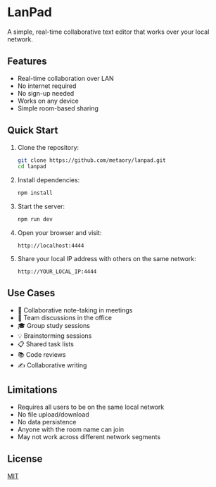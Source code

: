 # LanPad

A simple, real-time collaborative text editor that works over your local network.

## Features

- Real-time collaboration over LAN
- No internet required
- No sign-up needed
- Works on any device
- Simple room-based sharing

## Quick Start

1. Clone the repository:
   ```bash
   git clone https://github.com/metaory/lanpad.git
   cd lanpad
   ```

2. Install dependencies:
   ```bash
   npm install
   ```

3. Start the server:
   ```bash
   npm run dev
   ```

4. Open your browser and visit:
   ```
   http://localhost:4444
   ```

5. Share your local IP address with others on the same network:
   ```
   http://YOUR_LOCAL_IP:4444
   ```

## Use Cases

- 📝 Collaborative note-taking in meetings
- 👥 Team discussions in the office
- 🎓 Group study sessions
- 💡 Brainstorming sessions
- 📋 Shared task lists
- 📚 Code reviews
- ✍️ Collaborative writing

## Limitations

- Requires all users to be on the same local network
- No file upload/download
- No data persistence
- Anyone with the room name can join
- May not work across different network segments 

## License
[MIT](LICENSE)